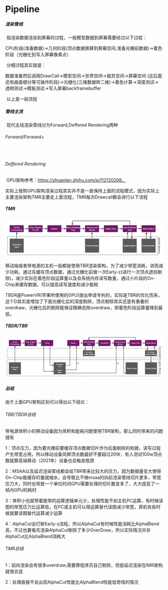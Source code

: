 

# 	Pipeline

##### 渲染管线

​	指渲染数据渲染到屏幕的过程，一般模型数据到屏幕需要经过以下过程：

​	CPU阶段(准备数据)->几何阶段(顶点数据换算到屏幕空间,准备光栅前数据)->着色阶段（光栅化到写入屏幕像素点）

​	分细过程其实就是：

​	数据准备然后调用DrawCall->模型空间->世界空间->裁剪空间->屏幕空间 (这后面还有曲面细分等可操作阶段)->光栅化(三维数据转二维)->着色计算->深度测试->	透明测试->模板测试->写入屏幕backframebuffer

​	以上是一般流程

##### 管线主流

​	现代主线渲染管线分为Forward,Deffered Rendering两种

###### Forward/Forward+

​	

###### Deffered Rendering



​	GPU架构参考：https://zhuanlan.zhihu.com/p/112120206，

​	实际上按照GPU架构渲染过程其实并不是一直保持上面的流程模式，因为实际上主要渲染架构TMR主要走上面流程，TMR每次Drawcall都会进行以下流程

##### TMR

![IMR-Pipeline-1](README/IMR-Pipeline-1.jpg)

​	移动端或者带电源的主机一般都是使用TBR渲染架构，为了减少带宽消耗，进而减少功耗，通过先缓存顶点数据，通过光栅化前做一次Early-z(进行一次顶点遮挡剔除)，减少实际在着色阶段运算量以及会系统内存读写数量，通过小片段的On-Chip来缓存数据，可以提高读写速度和减少能耗

TBDR是PowerVR(苹果所使用的GPU)提出申请专利的，实际是TBR的优化而来， 这个D其实是增加了下面光栅化后的深度剔除，顶点剔除其实还是有重叠的overdraw，光栅化后的剔除能保证精确去除overdraw，把着色阶段运算量降到最低。

##### TBDR/TBR

![TBDR-Pipeline-1](README/TBDR-Pipeline-1.jpg)

##### 总结

由于上面GPU架构区别可以得出以下结论：

###### TBR/TBDR总结

带电源体积小的移动设备因为体积和能耗问题使用TBR架构，那么同时带来的问题就有

1：顶点压力，因为要光栅前要缓存顶点数据切片作为后面剔除的依据，读写过程产生带宽占用，所以移动设备同屏顶点数最好不要超过20W，有人测试100w顶点数就算高端移动（2021年）设备也会触发瓶颈

2：MSAA以及延迟渲染管线都会给TBR带来比较大的压力，因为数据量变大使得On-Chip能缓存的量就缩水，会导致比不做msaa的向前渲染管线切片更多，带宽压力大，同时也导致一个单位时间GPU需要处理的切片数变多了，大大提高了一帧内GPU的耗时

3：体积小也就带着能带的运算逻辑单元少，处理性能不如主机PC运算，有时候读图的带宽压力比运算低，在PC或主机可以用运算替代读图减少带宽，真机有些时候就要读图替代运算减少运算

4：AlphaCut会打断Early-z流程，所以AlphaCut有时候性能消耗比AlphaBlend高，不过也要看先渲染AlphaCut剔除了多少OverDraw，所以实际情况并非AlphaCut比AlphaBlend消耗大

###### TMR总结

1：前向渲染会有很多overdraw,需要靠程序员自己剔除，但是延迟渲染在IMR架构就很合适

2：处理直接不会出现AlphaCut性能比AlphaBlend性能低奇怪的情况



